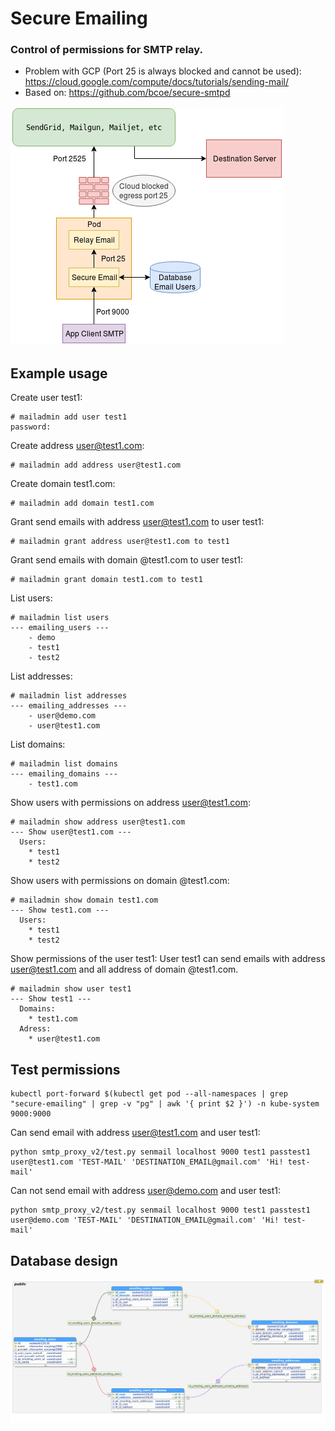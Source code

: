 # Secure Emailing

### Control of permissions for SMTP relay.

- Problem with GCP (Port 25 is always blocked and cannot be used): https://cloud.google.com/compute/docs/tutorials/sending-mail/
- Based on: https://github.com/bcoe/secure-smtpd

<img src="https://raw.githubusercontent.com/Tedezed/kubernetes-containers-tools/master/docs/img/secure_email_working.png">

## Example usage

Create user test1:
```
# mailadmin add user test1
password: 
```

Create address user@test1.com:
```
# mailadmin add address user@test1.com
```

Create domain test1.com:
```
# mailadmin add domain test1.com
```

Grant send emails with address user@test1.com to user test1:
```
# mailadmin grant address user@test1.com to test1
```

Grant send emails with domain @test1.com to user test1:
```
# mailadmin grant domain test1.com to test1
```

List users:
```
# mailadmin list users 
--- emailing_users ---
    - demo
    - test1
    - test2
```

List addresses:
```
# mailadmin list addresses 
--- emailing_addresses ---
    - user@demo.com
    - user@test1.com
```

List domains:
```
# mailadmin list domains 
--- emailing_domains ---
    - test1.com
```

Show users with permissions on address user@test1.com:
```
# mailadmin show address user@test1.com
--- Show user@test1.com ---
  Users:
    * test1
    * test2
```

Show users with permissions on domain @test1.com:
```
# mailadmin show domain test1.com
--- Show test1.com ---
  Users:
    * test1
    * test2
```

Show permissions of the user test1:
User test1 can send emails with address user@test1.com and all address of domain @test1.com.
```
# mailadmin show user test1
--- Show test1 ---
  Domains:
    * test1.com
  Adress:
    * user@test1.com
```


## Test permissions

```
kubectl port-forward $(kubectl get pod --all-namespaces | grep "secure-emailing" | grep -v "pg" | awk '{ print $2 }') -n kube-system 9000:9000
```

Can send email with address user@test1.com and user test1:
```
python smtp_proxy_v2/test.py senmail localhost 9000 test1 passtest1 user@test1.com 'TEST-MAIL' 'DESTINATION_EMAIL@gmail.com' 'Hi! test-mail'
```

Can not send email with address user@demo.com and user test1:
```
python smtp_proxy_v2/test.py senmail localhost 9000 test1 passtest1 user@demo.com 'TEST-MAIL' 'DESTINATION_EMAIL@gmail.com' 'Hi! test-mail'
```

## Database design

<img src="https://raw.githubusercontent.com/Tedezed/kubernetes-containers-tools/master/docs/img/secure_emailing.png">
